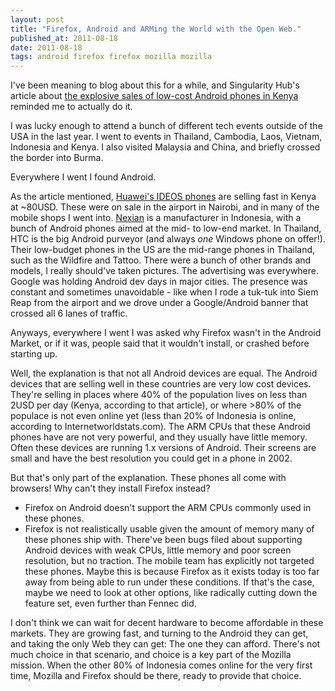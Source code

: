 ```yaml
---
layout: post
title: "Firefox, Android and ARMing the World with the Open Web."
published_at: 2011-08-18
date: 2011-08-18
tags: android firefox firefox mozilla mozilla
---
```


I've been meaning to blog about this for a while, and Singularity Hub's article about [the explosive sales of low-cost Android phones in Kenya](http://j.mp/oowRDz) reminded me to actually do it.

I was lucky enough to attend a bunch of different tech events outside of the USA in the last year. I went to events in Thailand, Cambodia, Laos, Vietnam, Indonesia and Kenya. I also visited Malaysia and China, and briefly crossed the border into Burma.

Everywhere I went I found Android.

As the article mentioned, [Huawei's IDEOS phones](http://www.huaweidevice.com/resource/mini/201008174756/ideos/products_specifications.html) are selling fast in Kenya at ~80USD. These were on sale in the airport in Nairobi, and in many of the mobile shops I went into. [Nexian](http://www.nexian.co.id/index.php/product.html) is a manufacturer in Indonesia, with a bunch of Android phones aimed at the mid- to low-end market. In Thailand, HTC is the big Android purveyor (and always *one* Windows phone on offer!). Their low-budget phones in the US are the mid-range phones in Thailand, such as the Wildfire and Tattoo. There were a bunch of other brands and models, I really should've taken pictures. The advertising was everywhere. Google was holding Android dev days in major cities. The presence was constant and sometimes unavoidable - like when I rode a tuk-tuk into Siem Reap from the airport and we drove under a Google/Android banner that crossed all 6 lanes of traffic.

Anyways, everywhere I went I was asked why Firefox wasn't in the Android Market, or if it was, people said that it wouldn't install, or crashed before starting up.

Well, the explanation is that not all Android devices are equal. The Android devices that are selling well in these countries are very low cost devices. They're selling in places where 40% of the population lives on less than 2USD per day (Kenya, according to that article), or where >80% of the populace is not even online yet (less than 20% of Indonesia is online, according to Internetworldstats.com). The ARM CPUs that these Android phones have are not very powerful, and they usually have little memory. Often these devices are running 1.x versions of Android. Their screens are small and have the best resolution you could get in a phone in 2002.

But that's only part of the explanation. These phones all come with browsers! Why can't they install Firefox instead?

*   Firefox on Android doesn't support the ARM CPUs commonly used in these phones.
*   Firefox is not realistically usable given the amount of memory many of these phones ship with.
There've been bugs filed about supporting Android devices with weak CPUs, little memory and poor screen resolution, but no traction. The mobile team has explicitly not targeted these phones. Maybe this is because Firefox as it exists today is too far away from being able to run under these conditions. If that's the case, maybe we need to look at other options, like radically cutting down the feature set, even further than Fennec did.

I don't think we can wait for decent hardware to become affordable in these markets. They are growing fast, and turning to the Android they can get, and taking the only Web they can get: The one they can afford. There's not much choice in that scenario, and choice is a key part of the Mozilla mission. When the other 80% of Indonesia comes online for the very first time, Mozilla and Firefox should be there, ready to provide that choice.